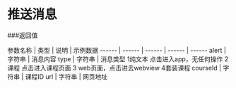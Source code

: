 # 推送消息


###返回值

 参数名称 | 类型 | 说明 | 示例数据
 ------ | ------ | ------ | ------ | ------
 alert | 字符串 |  消息内容
 type  | 字符串 | 消息类型  1纯文本 点击进入app，无任何操作 2 课程 点击进入课程页面 3 web页面，点击进去webview 4套装课程
 courseId | 字符串 | 课程ID
 url  | 字符串  | 网页地址
